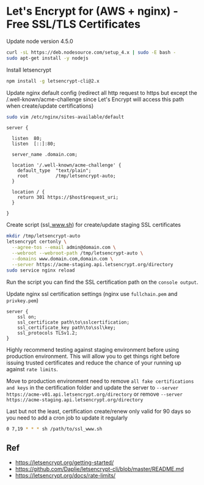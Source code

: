 # Let's Encrypt for (AWS + nginx) - Free SSL/TLS Certificates

Update node version 4.5.0
```sh
curl -sL https://deb.nodesource.com/setup_4.x | sudo -E bash -
sudo apt-get install -y nodejs
```

Install letsencrypt
```sh
npm install -g letsencrypt-cli@2.x
```

Update nginx default config (redirect all http request to https but except the /.well-known/acme-challenge since Let's Encrypt will access this path when create/update certifications)

```sh
sudo vim /etc/nginx/sites-available/default
```

```
server {

  listen  80;
  listen  [::]:80;

  server_name .domain.com;

  location '/.well-known/acme-challenge' {
    default_type  "text/plain";
    root          /tmp/letsencrypt-auto;
  }

  location / {
    return 301 https://$host$request_uri;
  }

}
```

Create script (ssl_www.sh) for create/update staging SSL certificates 
```sh
mkdir /tmp/letsencrypt-auto
letsencrypt certonly \
  --agree-tos --email admin@domain.com \
  --webroot --webroot-path /tmp/letsencrypt-auto \
  --domains www.domain.com,domain.com \
  --server https://acme-staging.api.letsencrypt.org/directory 
sudo service nginx reload
```

Run the script you can find the SSL certification path on the `console output`. 

Update nginx ssl certification settings (nginx use `fullchain.pem` and `privkey.pem`)
```
server {
	ssl on;
	ssl_certificate path\to\sslcertification;
	ssl_certificate_key path\to\ssl\key;
	ssl_protocols TLSv1.2;
}
```

Highly recommend testing against staging environment before using production environment. This will allow you to get things right before issuing trusted certificates and reduce the chance of your running up against `rate limits`.

Move to production environment need to remove `all fake certifications and keys` in the certification folder and update the server to `--server https://acme-v01.api.letsencrypt.org/directory` or remove `--server https://acme-staging.api.letsencrypt.org/directory`

Last but not the least, certification create/renew only valid for 90 days so you need to add a cron job to update it regularly 

```sh
0 7,19 * * * sh /path/to/ssl_www.sh
```


## Ref
- https://letsencrypt.org/getting-started/
- https://github.com/Daplie/letsencrypt-cli/blob/master/README.md
- https://letsencrypt.org/docs/rate-limits/
